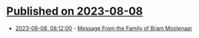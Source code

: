 # [Published on 2023-08-08](index.md)

* [2023-08-08, 08:12:00](https://soylentnews.org/article.pl?sid=23/08/08/0743204&from=rss) - [Message From the Family of Bram Moolenaar](https://soylentnews.org/article.pl?sid=23/08/08/0743204&from=rss)
